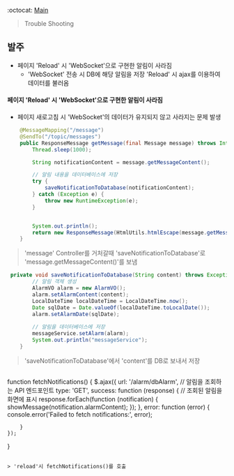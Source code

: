 

:octocat: [Main](/)
> Trouble Shooting

## 발주
- 페이지 'Reload' 시 'WebSocket'으로 구현한 알림이 사라짐
  - 'WebSocket' 전송 시 DB에 해당 알림을 저장 'Reload' 시 ajax를 이용하여 데이터를 불러옴


#### 페이지 'Reload' 시 'WebSocket'으로 구현한 알림이 사라짐
- 페이지 새로고침 시 'WebSocket'의 데이터가 유지되지 않고 사라지는 문제 발생
```java
    @MessageMapping("/message")
    @SendTo("/topic/messages")
    public ResponseMessage getMessage(final Message message) throws InterruptedException {
        Thread.sleep(1000);

        String notificationContent = message.getMessageContent();

        // 알림 내용을 데이터베이스에 저장
        try {
            saveNotificationToDatabase(notificationContent);
        } catch (Exception e) {
            throw new RuntimeException(e);
        }


        System.out.println();
        return new ResponseMessage(HtmlUtils.htmlEscape(message.getMessageContent()));
    }
```

>  'message' Controller를 거처갈때 'saveNotificationToDatabase'로 'message.getMessageContent()'를 보냄

```java
 private void saveNotificationToDatabase(String content) throws Exception {
        // 알림 객체 생성
        AlarmVO alarm = new AlarmVO();
        alarm.setAlarmContent(content);
        LocalDateTime localDateTime = LocalDateTime.now();
        Date sqlDate = Date.valueOf(localDateTime.toLocalDate());
        alarm.setAlarmDate(sqlDate);
       
        // 알림을 데이터베이스에 저장
        messageService.setAlarm(alarm);
        System.out.println("messageService");
    }
```

> 'saveNotificationToDatabase'에서 'content'를 DB로 보내서 저장

> ```js
function fetchNotifications() {
    $.ajax({
        url: '/alarm/dbAlarm',  // 알림을 조회하는 API 엔드포인트
        type: 'GET',
        success: function (response) {
            // 조회된 알림을 화면에 표시
            response.forEach(function (notification) {
                showMessage(notification.alarmContent);
            });
        },
        error: function (error) {
            console.error('Failed to fetch notifications:', error);

        }
    });
}
```

> 'reload'시 fetchNotifications()를 호출


